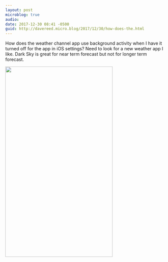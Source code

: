 ```yaml
---
layout: post
microblog: true
audio: 
date: 2017-12-30 08:41 -0500
guid: http://davereed.micro.blog/2017/12/30/how-does-the.html
---
```

How does the weather channel app use background activity when I have it turned off for the app in iOS settings? Need to look for a new weather app I like. Dark Sky is great for near term forecast but not for longer term forecast. 

<img src="http://microblog.dave256apps.com/uploads/2017/8f0691c438.jpg" width="337" height="600" />
